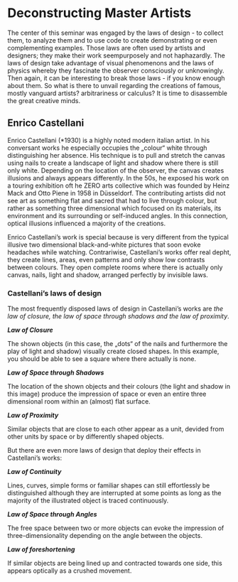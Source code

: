 


# Deconstructing Master Artists

The center of this seminar was engaged by the laws of design - to collect them, to analyze them and to use code to create demonstrating or even complementing examples. Those laws are often used by artists and designers; they make their work seempurposely and not haphazardly. The laws of design take advantage of visual phenomenons and the laws of physics whereby they fascinate the observer consciously or unknowingly. Then again, it can be interesting to break those laws - if you know enough about them. So what is there to unvail regarding the creations of famous, mostly vanguard artists? arbitrariness or calculus? It is time to disassemble the great creative minds.

## Enrico Castellani

Enrico Castellani (*1930) is a highly noted modern italian artist. In his conversant works he especially occupies the „colour“ white through distinguishing her absence. His technique is to pull and stretch the canvas using nails to create a landscape of light and shadow where there is still only white. Depending on the location of the observer, the canvas creates illusions and always appears differently.
In the 50s, he exposed his work on a touring exhibition oft he ZERO arts collective which was founded by Heinz Mack and Otto Piene in 1958 in Düsseldorf. The contributing artists did not see art as something flat and sacred that had to live through colour, but rather as something three dimensional which focused on its materials, its environment and its surrounding or self-induced angles. In this connection, optical illusions influenced a majority of the creations.

Enrico Castellani’s work is special because is very different from the typical illusive two dimensional black-and-white pictures that soon evoke headaches while watching. Contrariwise, Castellani’s works offer real depht, they create lines, areas, even patterns and only show low contrasts between colours. They open complete rooms where there is actually only canvas, nails, light and shadow, arranged perfectly by invisible laws.

### Castellani’s laws of design

The most frequently disposed laws of design in Castellani’s works are *the law of closure, the law of space through shadows and the law of proximity*.

***Law of Closure***

The shown objects (in this case, the „dots“ of the nails and furthermore the play of light and shadow) visually create closed shapes. In this example, you should be able to see a square where there actually is none.

***Law of Space through Shadows***

The location of the shown objects and their colours (the light and shadow in this image) produce the impression of space or even an entire three dimensional room within an (almost) flat surface.

***Law of Proximity***

Similar objects that are close to each other appear as a unit, devided from other units by space or by differently shaped objects.

But there are even more laws of design that deploy their effects in Castellani’s works:

***Law of Continuity***

Lines, curves, simple forms or familiar shapes can still effortlessly be distinguished although they are interrupted at some points as long as the majority of the illustrated object is traced continuously. 

***Law of Space through Angles***

The free space between two or more objects can evoke the impression of three-dimensionality depending on the angle between the objects.

***Law of foreshortening***

If similar objects are being lined up and contracted towards one side, this appears optically as a crushed movement.

